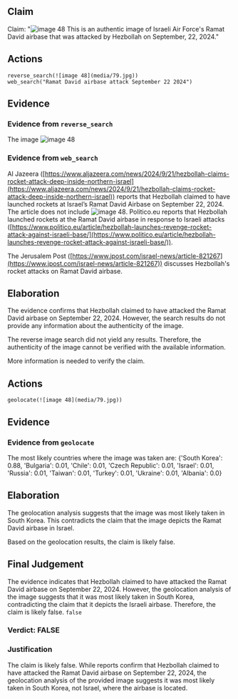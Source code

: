 ## Claim
Claim: "![image 48](media/79.jpg) This is an authentic image of Israeli Air Force's Ramat David airbase that was attacked by Hezbollah on September, 22, 2024."

## Actions
```
reverse_search(![image 48](media/79.jpg))
web_search("Ramat David airbase attack September 22 2024")
```

## Evidence
### Evidence from `reverse_search`
The image ![image 48](media/79.jpg)

### Evidence from `web_search`
Al Jazeera ([https://www.aljazeera.com/news/2024/9/21/hezbollah-claims-rocket-attack-deep-inside-northern-israel](https://www.aljazeera.com/news/2024/9/21/hezbollah-claims-rocket-attack-deep-inside-northern-israel)) reports that Hezbollah claimed to have launched rockets at Israel’s Ramat David Airbase on September 22, 2024. The article does not include ![image 48](media/79.jpg). Politico.eu reports that Hezbollah launched rockets at the Ramat David airbase in response to Israeli attacks ([https://www.politico.eu/article/hezbollah-launches-revenge-rocket-attack-against-israeli-base/](https://www.politico.eu/article/hezbollah-launches-revenge-rocket-attack-against-israeli-base/)).

The Jerusalem Post ([https://www.jpost.com/israel-news/article-821267](https://www.jpost.com/israel-news/article-821267)) discusses Hezbollah's rocket attacks on Ramat David airbase.


## Elaboration
The evidence confirms that Hezbollah claimed to have attacked the Ramat David airbase on September 22, 2024. However, the search results do not provide any information about the authenticity of the image.

The reverse image search did not yield any results. Therefore, the authenticity of the image cannot be verified with the available information.

More information is needed to verify the claim.


## Actions
```
geolocate(![image 48](media/79.jpg))
```

## Evidence
### Evidence from `geolocate`
The most likely countries where the image was taken are: {'South Korea': 0.88, 'Bulgaria': 0.01, 'Chile': 0.01, 'Czech Republic': 0.01, 'Israel': 0.01, 'Russia': 0.01, 'Taiwan': 0.01, 'Turkey': 0.01, 'Ukraine': 0.01, 'Albania': 0.0}

## Elaboration
The geolocation analysis suggests that the image was most likely taken in South Korea. This contradicts the claim that the image depicts the Ramat David airbase in Israel.

Based on the geolocation results, the claim is likely false.


## Final Judgement
The evidence indicates that Hezbollah claimed to have attacked the Ramat David airbase on September 22, 2024. However, the geolocation analysis of the image suggests that it was most likely taken in South Korea, contradicting the claim that it depicts the Israeli airbase. Therefore, the claim is likely false. `false`

### Verdict: FALSE

### Justification
The claim is likely false. While reports confirm that Hezbollah claimed to have attacked the Ramat David airbase on September 22, 2024, the geolocation analysis of the provided image suggests it was most likely taken in South Korea, not Israel, where the airbase is located.
